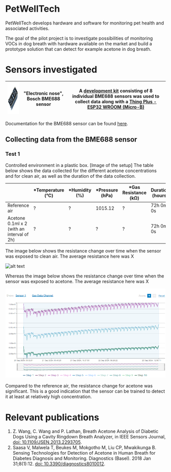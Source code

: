 # PetWellTech 

PetWellTech develops hardware and software for monitoring pet health and associated activities.

The goal of the pilot project is to investigate possibilities of monitoring VOCs in dog breath with hardware available on the market and build a prototype solution 
that can detect for example acetone in dog breath. 

# Sensors investigated 
| <img src="https://github.com/iot-lnu/iotlab-pilotcase-jemac/raw/main/images/image-4.png" width="145" height="100"> | "Electronic nose", Bosch BME688 sensor | A [development kit](https://www.sparkfun.com/products/19630) consisting of 8 individual BME688 sensors was used to collect data along with a [Thing Plus - ESP32 WROOM (Micro-B)](https://www.sparkfun.com/products/15663) |
| --------------------------------------------------------------- | -------------------------------------- | ----------------------------------------------------------------------------------------------------------------------------------------------------------------------------------------------- |

Documentation for the BME688 sensor can be found [here](https://www.bosch-sensortec.com/software/bme/docs/overview/getting-started.html).

## Collecting data from the BME688 sensor 

### Test 1 
Controlled environment in a plastic box. 
[Image of the setup]
The table below shows the data collected for the different acetone concentrations and for clean air, as well as the duration of the data collection.

|               | \*Temperature (°C) | \*Humidity (%) | \*Pressure (hPa) | \*Gas Resistance (kΩ) | Duration (hours) |
| ------------- | ------------------ | -------------- | ---------------- | --------------------- | ---------------- |
| Reference air |     ?       |     ?    | 1015.12          | ?              | 72h 0m 0s        |
| Acetone 0.1ml  x 2 (with an interval of 2h)          | ?            | ?         | ?          | ?                 | 72h 0m 0s        |

The image below shows the resistance change over time when the sensor was exposed to clean air. The average resistance here was X 

![alt text](images/clean-air-test1.png)

Whereas the image below shows the resistance change over time when the sensor was exposed to acetone. The average resistance here was X

![alt text](images/acetone-test1.png)

Compared to the reference air, the resistance change for acetone was significant. This is a good indication that the sensor can be trained to detect it at least at relatively high concentration.


# Relevant publications 

1. Z. Wang, C. Wang and P. Lathan, Breath Acetone Analysis of Diabetic Dogs Using a Cavity Ringdown Breath Analyzer, in IEEE Sensors Journal, [doi: 10.1109/JSEN.2013.2293705](https://ieeexplore.ieee.org/document/6678180).
2. Saasa V, Malwela T, Beukes M, Mokgotho M, Liu CP, Mwakikunga B. Sensing Technologies for Detection of Acetone in Human Breath for Diabetes Diagnosis and Monitoring. Diagnostics (Basel). 2018 Jan 31;8(1):12. [doi: 10.3390/diagnostics8010012](https://www.ncbi.nlm.nih.gov/pmc/articles/PMC5871995/).  
 

